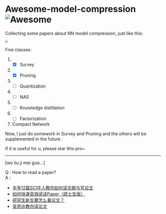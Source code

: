 # Awesome-model-compression ![Awesome](https://awesome.re/badge.svg)

Collecting some papers about NN model compression, just like this:

<img src="https://gitee.com/lebhoryi/PicGoPictureBed/raw/master/img/20201014142430.png" style="zoom:50%;" />

Five classes:

1. - [x] Survey  
2. - [x] Pruning  
3. - [ ] Quantization
4. - [ ] NAS
5. - [ ] Knowledge distillation
6. - [ ] Factorization
7. Compact Network

Now, I just do somework in Survey and Pruning and the others will be supplemented in the future.

If it is useful for u, please star this pro~

---

[wo liu ji mei guo...]

Q : How to read a paper?  
A :  
- [半年12篇SCI牛人教你如何读文献与写论文](https://www.douban.com/note/673765209/)
- [如何快速高效阅读Paper（硕士生版）](https://zhuanlan.zhihu.com/p/57412749)
- [研究生新生要怎么看论文？](https://www.zhihu.com/question/304334959)
- [吴恩达教你读论文](https://zhuanlan.zhihu.com/p/155563478)
